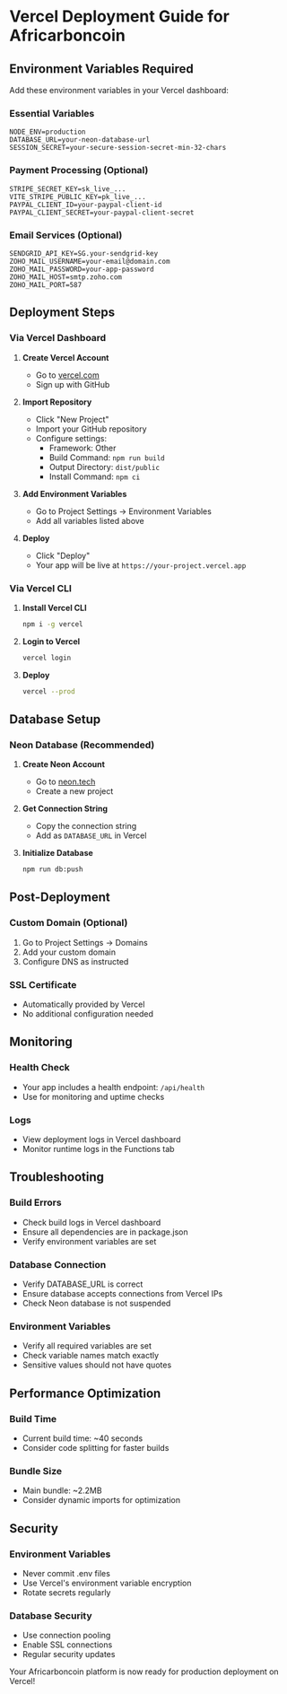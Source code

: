 # Vercel Deployment Guide for Africarboncoin

## Environment Variables Required

Add these environment variables in your Vercel dashboard:

### Essential Variables
```
NODE_ENV=production
DATABASE_URL=your-neon-database-url
SESSION_SECRET=your-secure-session-secret-min-32-chars
```

### Payment Processing (Optional)
```
STRIPE_SECRET_KEY=sk_live_...
VITE_STRIPE_PUBLIC_KEY=pk_live_...
PAYPAL_CLIENT_ID=your-paypal-client-id
PAYPAL_CLIENT_SECRET=your-paypal-client-secret
```

### Email Services (Optional)
```
SENDGRID_API_KEY=SG.your-sendgrid-key
ZOHO_MAIL_USERNAME=your-email@domain.com
ZOHO_MAIL_PASSWORD=your-app-password
ZOHO_MAIL_HOST=smtp.zoho.com
ZOHO_MAIL_PORT=587
```

## Deployment Steps

### Via Vercel Dashboard

1. **Create Vercel Account**
   - Go to [vercel.com](https://vercel.com)
   - Sign up with GitHub

2. **Import Repository**
   - Click "New Project"
   - Import your GitHub repository
   - Configure settings:
     - Framework: Other
     - Build Command: `npm run build`
     - Output Directory: `dist/public`
     - Install Command: `npm ci`

3. **Add Environment Variables**
   - Go to Project Settings → Environment Variables
   - Add all variables listed above

4. **Deploy**
   - Click "Deploy"
   - Your app will be live at `https://your-project.vercel.app`

### Via Vercel CLI

1. **Install Vercel CLI**
   ```bash
   npm i -g vercel
   ```

2. **Login to Vercel**
   ```bash
   vercel login
   ```

3. **Deploy**
   ```bash
   vercel --prod
   ```

## Database Setup

### Neon Database (Recommended)

1. **Create Neon Account**
   - Go to [neon.tech](https://neon.tech)
   - Create a new project

2. **Get Connection String**
   - Copy the connection string
   - Add as `DATABASE_URL` in Vercel

3. **Initialize Database**
   ```bash
   npm run db:push
   ```

## Post-Deployment

### Custom Domain (Optional)
1. Go to Project Settings → Domains
2. Add your custom domain
3. Configure DNS as instructed

### SSL Certificate
- Automatically provided by Vercel
- No additional configuration needed

## Monitoring

### Health Check
- Your app includes a health endpoint: `/api/health`
- Use for monitoring and uptime checks

### Logs
- View deployment logs in Vercel dashboard
- Monitor runtime logs in the Functions tab

## Troubleshooting

### Build Errors
- Check build logs in Vercel dashboard
- Ensure all dependencies are in package.json
- Verify environment variables are set

### Database Connection
- Verify DATABASE_URL is correct
- Ensure database accepts connections from Vercel IPs
- Check Neon database is not suspended

### Environment Variables
- Verify all required variables are set
- Check variable names match exactly
- Sensitive values should not have quotes

## Performance Optimization

### Build Time
- Current build time: ~40 seconds
- Consider code splitting for faster builds

### Bundle Size
- Main bundle: ~2.2MB
- Consider dynamic imports for optimization

## Security

### Environment Variables
- Never commit .env files
- Use Vercel's environment variable encryption
- Rotate secrets regularly

### Database Security
- Use connection pooling
- Enable SSL connections
- Regular security updates

Your Africarboncoin platform is now ready for production deployment on Vercel!